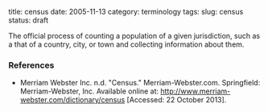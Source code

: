 title: census
date: 2005-11-13
category: terminology
tags:
slug: census
status: draft

<!--
summary: 
-->


The official process of counting a population of a given jurisdiction, such as a that of a country, city, or town and collecting information about them.

### References

* Merriam Webster Inc. n.d. "Census." Merriam-Webster.com. Springfield: Merriam-Webster, Inc. Available online at: http://www.merriam-webster.com/dictionary/census [Accessed: 22 October 2013].


